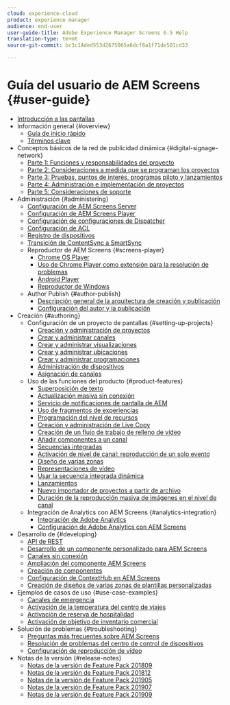 ```yaml
---
cloud: experience-cloud
product: experience manager
audience: end-user
user-guide-title: Adobe Experience Manager Screens 6.5 Help
translation-type: tm+mt
source-git-commit: bc3c14ded553d2675865a6dcf8a1f71de501cd33

---
```



# Guía del usuario de AEM Screens {#user-guide}

+ [Introducción a las pantallas](aem-screens-introduction.md)
+ Información general {#overview}
   + [Guía de inicio rápido](kickstart-for-aem-screens.md)
   + [Términos clave](screens-glossary.md)
+ Conceptos básicos de la red de publicidad dinámica {#digital-signage-network}
   + [Parte 1: Funciones y responsabilidades del proyecto](project-roles-responsibilities.md)
   + [Parte 2: Consideraciones a medida que se programan los proyectos](project-considerations.md)
   + [Parte 3: Pruebas, puntos de interés, programas piloto y lanzamientos](testing-pocs-pilots-rollouts.md)
   + [Parte 4: Administración e implementación de proyectos](project-management-and-deployment.md)
   + [Parte 5: Consideraciones de soporte](support-considerations.md)
+ Administración {#administering}
   + [Configuración de AEM Screens Server](configuring-screens-introduction.md)
   + [Configuración de AEM Screens Player](working-with-screens-player.md)
   + [Configuración de configuraciones de Dispatcher](dispatcher-configurations-aem-screens.md)
   + [Configuración de ACL](setting-up-acls.md)
   + [Registro de dispositivos](device-registration.md)
   + [Transición de ContentSync a SmartSync](smartsync.md)
   + Reproductor de AEM Screens {#screens-player}
      + [Chrome OS Player](implementing-chrome-os-player.md)
      + [Uso de Chrome Player como extensión para la resolución de problemas](using-chrome-player-as-an-extension.md)
      + [Android Player](implementing-android-player.md)
      + [Reproductor de Windows](implementing-windows-player.md)
   + Author Publish {#author-publish}
      + [Descripción general de la arquitectura de creación y publicación](author-publish-architecture-overview.md)
      + [Configuración del autor y la publicación](author-and-publish.md)
+ Creación {#authoring}
   + Configuración de un proyecto de pantallas {#setting-up-projects}
      + [Creación y administración de proyectos](creating-a-screens-project.md)
      + [Crear y administrar canales](managing-channels.md)
      + [Crear y administrar visualizaciones](managing-displays.md)
      + [Crear y administrar ubicaciones](managing-locations.md)
      + [Crear y administrar programaciones](managing-schedules.md)
      + [Administración de dispositivos](managing-devices.md)
      + [Asignación de canales](channel-assignment.md)
   + Uso de las funciones del producto {#product-features}
      + [Superposición de texto](text-overlay.md)
      + [Actualización masiva sin conexión](bulk-offline-update.md)
      + [Servicio de notificaciones de pantalla de AEM](screens-notifications-service.md)
      + [Uso de fragmentos de experiencias](experience-fragments-in-screens.md)
      + [Programación del nivel de recursos](asset-level-scheduling.md)
      + [Creación y administración de Live Copy](managing-livecopy.md)
      + [Creación de un flujo de trabajo de relleno de vídeo](creating-a-video-padding-workflow.md)
      + [Añadir componentes a un canal](adding-components-to-a-channel.md)
      + [Secuencias integradas](embedded-sequences.md)
      + [Activación de nivel de canal: reproducción de un solo evento](channel-level-activation.md)
      + [Diseño de varias zonas](multi-zone-layout-aem-screens.md)
      + [Representaciones de vídeo](generating-renditions.md)
      + [Usar la secuencia integrada dinámica](dynamic-embedded-sequences.md)
      + [Lanzamientos](launches.md)
      + [Nuevo importador de proyectos a partir de archivo](project-importer.md)
      + [Duración de la reproducción masiva de imágenes en el nivel de canal](channel-level-image-playback.md)
   + Integración de Analytics con AEM Screens {#analytics-integration}
      + [Integración de Adobe Analytics](adobe-analytics-integration-aem-screens.md)
      + [Configuración de Adobe Analytics con AEM Screens](configuring-adobe-analytics-aem-screens.md)
+ Desarrollo de {#developing}
   + [API de REST](rest-api.md)
   + [Desarrollo de un componente personalizado para AEM Screens](developing-custom-component-tutorial-develop.md)
   + [Canales sin conexión](offline-channels.md)
   + [Ampliación del componente AEM Screens](extending-component-tutorial-develop.md)
   + [Creación de componentes](creating-components.md)
   + [Configuración de ContextHub en AEM Screens](configuring-context-hub.md)
   + [Creación de diseños de varias zonas de plantillas personalizadas](creating-custom-templates-multizone-layouts.md)
+ Ejemplos de casos de uso {#use-case-examples}
   + [Canales de emergencia](emergency-channel.md)
   + [Activación de la temperatura del centro de viajes](local-temperature-activation.md)
   + [Activación de reserva de hospitalidad](hospitality-reservation-activation.md)
   + [Activación de objetivo de inventario comercial](retail-inventory-activation.md)
+ Solución de problemas {#troubleshooting}
   + [Preguntas más frecuentes sobre AEM Screens](aem-screens-faqs.md)
   + [Resolución de problemas del centro de control de dispositivos](monitoring-screens.md)
   + [Configuración de reproducción de vídeo](troubleshoot-videos.md)
+ Notas de la versión {#release-notes}
   + [Notas de la versión de Feature Pack 201809](screens-release-notes.md)
   + [Notas de la versión de Feature Pack 201812](release-notes-fp-201812.md)
   + [Notas de la versión de Feature Pack 201905](screens-release-notes-fp-201905.md)
   + [Notas de la versión de Feature Pack 201907](release-notes-fp-201907.md)
   + [Notas de la versión de Feature Pack 201909](release-notes-fp-201909.md)
